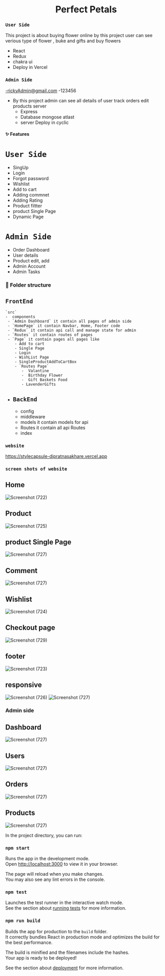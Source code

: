 <h1 align="center" id="title">Perfect Petals</h1>

 ### `User Side`
 This project is about buying flower online by this project user can see verious type of flower , buke and gifts and buy flowers
  - React
  - Redux
  - chakra ui
  - Deploy in Vercel
 ### `Admin Side`
 -rickyAdmin@gmail.com
 -123456
- By this project admin can see all details of user track orders edit products 
  server
  - Express
  - Database mongose atlast
  - server Deploy in cyclic

 #### ✨ Features
# `User Side`
 - SingUp 
 - Login
 - Forgot password
 - Wishlist
 - Add to cart
 - Adding commnet
 - Adding Rating
 - Product filtter
 - product Single Page
 - Dynamic Page
 # `Admin Side`
 - Order Dashboard
 - User details
 - Product edit, add
 - Admin Account 
 - Admin Tasks

  ### 📁 Folder structure
   
  ## `FrontEnd`
    `src`
    -  components
     - `Admin Dashboard` it contain all pages of admin side
     - `HomePage` it contain Navbar, Home, Footer code
     - `Redux` it contain api call and manage state for admin
     - `Routes` it contain routes of pages
     - `Page` it contain pages all pages like 
        - Add to cart
        - Single Page
        - Login
        - WishList Page
        - SingleProductAddToCartBox
        - `Routes Page`
           -  Valantine
           -  Birthday Flower
           -  Gift Baskets Food
           - LavenderGifts
  - ##  `BackEnd`
    - config
    - middleware
    - models it contain models for api 
    - Routes it contain all api Routes
    - index

 

### `website`
https://stylecapsule-dipratnasakhare.vercel.app


### `screen shots of website`

## Home 
![Screenshot (722)](https://raw.githubusercontent.com/dipratnasakhare/test/main/perfect%20petals/Screenshot%20(722).png)

## Product
![Screenshot (725)](https://raw.githubusercontent.com/dipratnasakhare/test/main/perfect%20petals/Screenshot%20(725).png)

## product Single Page 
![Screenshot (727)](https://raw.githubusercontent.com/dipratnasakhare/test/main/perfect%20petals/Screenshot%20(734).png)

## Comment 
![Screenshot (727)](https://raw.githubusercontent.com/dipratnasakhare/test/main/perfect%20petals/Screenshot%20(735).png)


## Wishlist
![Screenshot (724)](https://raw.githubusercontent.com/dipratnasakhare/test/main/perfect%20petals/Screenshot%20(728).png)

## Checkout page
![Screenshot (729)](https://raw.githubusercontent.com/dipratnasakhare/test/main/perfect%20petals/Screenshot%20(729).png)

## footer
![Screenshot (723)](https://raw.githubusercontent.com/dipratnasakhare/test/main/perfect%20petals/Screenshot%20(723).png)

## responsive
![Screenshot (726)](https://raw.githubusercontent.com/dipratnasakhare/test/main/perfect%20petals/Screenshot%20(726).png)
![Screenshot (727)](https://raw.githubusercontent.com/dipratnasakhare/test/main/perfect%20petals/Screenshot%20(727).png)


### Admin side
## Dashboard
![Screenshot (727)](https://raw.githubusercontent.com/dipratnasakhare/test/main/perfect%20petals/Screenshot%20(730).png)
## Users
![Screenshot (727)](https://raw.githubusercontent.com/dipratnasakhare/test/main/perfect%20petals/Screenshot%20(731).png)
## Orders
![Screenshot (727)](https://raw.githubusercontent.com/dipratnasakhare/test/main/perfect%20petals/Screenshot%20(732).png)
## Products
![Screenshot (727)](https://raw.githubusercontent.com/dipratnasakhare/test/main/perfect%20petals/Screenshot%20(733).png)


In the project directory, you can run:

### `npm start`

Runs the app in the development mode.\
Open [http://localhost:3000](http://localhost:3000) to view it in your browser.

The page will reload when you make changes.\
You may also see any lint errors in the console.

### `npm test`

Launches the test runner in the interactive watch mode.\
See the section about [running tests](https://facebook.github.io/create-react-app/docs/running-tests) for more information.

### `npm run build`

Builds the app for production to the `build` folder.\
It correctly bundles React in production mode and optimizes the build for the best performance.

The build is minified and the filenames include the hashes.\
Your app is ready to be deployed!

See the section about [deployment](https://facebook.github.io/create-react-app/docs/deployment) for more information.




